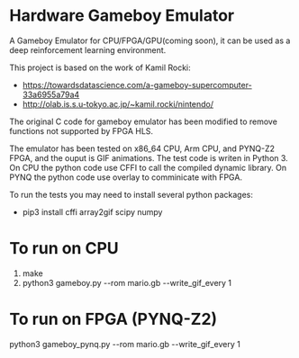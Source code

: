 # Hardware Gameboy Emulator

A Gameboy Emulator for CPU/FPGA/GPU(coming soon), it can be used as a deep reinforcement learning environment.

This project is based on the work of Kamil Rocki:

- https://towardsdatascience.com/a-gameboy-supercomputer-33a6955a79a4
- http://olab.is.s.u-tokyo.ac.jp/~kamil.rocki/nintendo/

The original C code for gameboy emulator has been modified to remove functions not supported by FPGA HLS. 

The emulator has been tested on x86_64 CPU, Arm CPU, and PYNQ-Z2 FPGA, and the ouput is GIF animations. The test code is writen in Python 3. On CPU the python code use CFFI to call the compiled dynamic library. On PYNQ the python code use overlay to comminicate with FPGA. 

To run the tests you may need to install several python packages:

- pip3 install cffi array2gif scipy numpy 

To run on CPU
=============

1. make
2. python3 gameboy.py --rom mario.gb --write_gif_every 1

To run on FPGA (PYNQ-Z2)
=========================

python3 gameboy_pynq.py --rom mario.gb --write_gif_every 1



